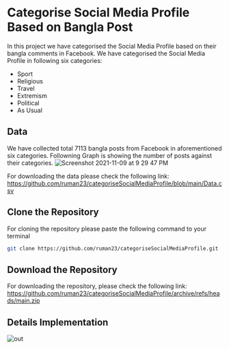 # Categorise Social Media Profile Based on Bangla Post

In this project we have categorised the Social Media Profile based on their bangla comments in Facebook. 
We have categorised the Social Media Profile in following six categories:
- Sport
- Religious
- Travel
- Extremism
- Political
- As Usual

## Data 

We have collected total 7113 bangla posts from Facebook in aforementioned six categories. Followning Graph is showing the number of posts against their categories. 
![Screenshot 2021-11-09 at 9 29 47 PM](https://user-images.githubusercontent.com/23418170/140953751-e71227af-bb08-426a-ab37-66c2ed8fd8ad.png)

For downloading the data please check the following link:
https://github.com/ruman23/categoriseSocialMediaProfile/blob/main/Data.csv

## Clone the Repository

For cloning the repository please paste the following command to your terminal 
```bash
git clone https://github.com/ruman23/categoriseSocialMediaProfile.git
```

## Download the Repository

For downloading the repository, please check the following link:
https://github.com/ruman23/categoriseSocialMediaProfile/archive/refs/heads/main.zip

## Details Implementation 

![out](https://user-images.githubusercontent.com/23418170/140949402-5802409e-1111-4682-a0f8-6917ac6b03d3.jpeg)
